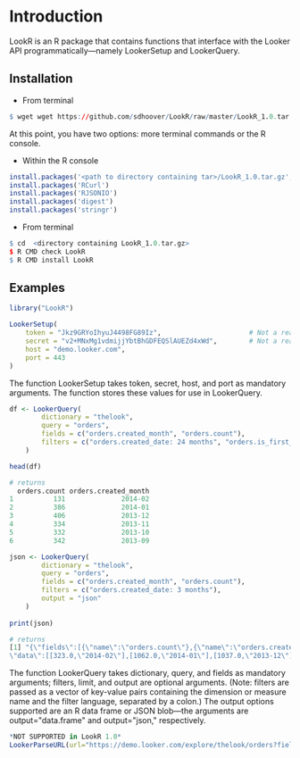 Introduction
================

LookR is an R package that contains functions that interface with the Looker API programmatically—namely LookerSetup and LookerQuery.

Installation
------------

* From terminal
```R
$ wget wget https://github.com/sdhoover/LookR/raw/master/LookR_1.0.tar.gz | tar zx
```
At this point, you have two options: more terminal commands or the R console.

* Within the R console 
```R 
install.packages('<path to directory containing tar>/LookR_1.0.tar.gz', repos = NULL, type = 'source')
install.packages('RCurl')
install.packages('RJSONIO')
install.packages('digest')
install.packages('stringr')
```
* From terminal
```R
$ cd  <directory containing LookR_1.0.tar.gz>
$ R CMD check LookR
$ R CMD install LookR
```

Examples
------------

```R
library("LookR")

LookerSetup(
	token = "Jkz9GRYoIhyuJ4498FG89Iz",						# Not a real token
	secret = "v2+MNxMg1vdmijjYbtBhGDFEQSlAUEZd4xWd",		# Not a real secret
	host = "demo.looker.com", 
	port = 443
)
```

The function LookerSetup takes token, secret, host, and port as mandatory arguments. The function stores these values for use in LookerQuery.

```R
df <- LookerQuery(
 		dictionary = "thelook", 
	 	query = "orders", 
 		fields = c("orders.created_month", "orders.count"), 
 		filters = c("orders.created_date: 24 months", "orders.is_first_purchase: Yes")
	)

head(df)

# returns
  orders.count orders.created_month
1          131              2014-02
2          386              2014-01
3          406              2013-12
4          334              2013-11
5          332              2013-10
6          342              2013-09

json <- LookerQuery(
 		dictionary = "thelook", 
	 	query = "orders", 
 		fields = c("orders.created_month", "orders.count"), 
 		filters = c("orders.created_date: 3 months"),
 		output = "json"
	)	
	
print(json)

# returns 
[1] "{\"fields\":[{\"name\":\"orders.count\"},{\"name\":\"orders.created_month\"}],
\"data\":[[323.0,\"2014-02\"],[1062.0,\"2014-01\"],[1037.0,\"2013-12\"]]}"
```
The function LookerQuery takes dictionary, query, and fields as mandatory arguments; filters, limit, and output are optional arguments. (Note: filters are passed as a vector of key-value pairs containing the dimension or measure name and the filter language, separated by a colon.) The output options supported are an R data frame or JSON blob—the arguments are output="data.frame" and output="json," respectively.
```R
*NOT SUPPORTED in LookR 1.0*
LookerParseURL(url="https://demo.looker.com/explore/thelook/orders?fields=orders.count&f[orders.created_date]=30+days&limit=500")
```
